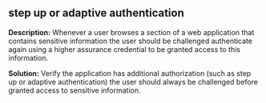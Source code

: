 
step up or adaptive authentication
-------

**Description:**
Whenever a user browses a section of a web application that contains sensitive information the user should be challenged authenticate again using a higher assurance credential to be granted access to this information.


**Solution:**
Verify the application has additional authorization (such as step up or adaptive authentication) the user should always be challenged before granted access to sensitive information.

	